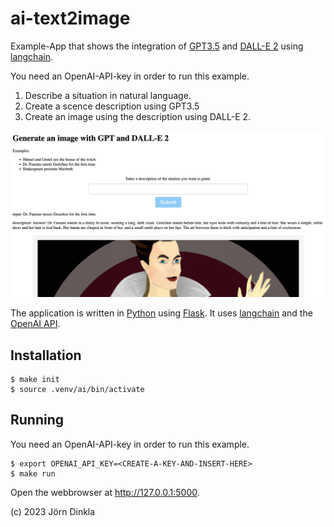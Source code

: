 # ai-text2image

Example-App that shows the integration of [GPT3.5](https://platform.openai.com/docs/models/gpt-3) and [DALL-E 2](https://openai.com/product/dall-e-2) using [langchain](https://docs.langchain.com/docs/).

You need an OpenAI-API-key in order to run this example.

1. Describe a situation in natural language.
2. Create a scence description using GPT3.5
3. Create an image using the description using DALL-E 2.

![screenshot](docs/text2image.png)

The application is written in [Python](https://www.python.org/) using [Flask](https://flask.palletsprojects.com/en/2.2.x/). It uses [langchain](https://python.langchain.com/en/latest/index.html) and the [OpenAI API](https://openai.com/blog/openai-api).

## Installation

```shell
$ make init
$ source .venv/ai/bin/activate
```

## Running 

You need an OpenAI-API-key in order to run this example.

```shell
$ export OPENAI_API_KEY=<CREATE-A-KEY-AND-INSERT-HERE>
$ make run
```

Open the webbrowser at http://127.0.0.1:5000.

(c) 2023 Jörn Dinkla
